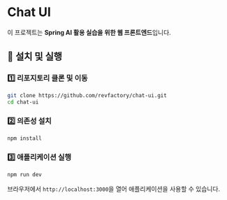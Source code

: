 # Chat UI

이 프로젝트는 **Spring AI 활용 실습을 위한 웹 프론트엔드**입니다. 

## 📌 설치 및 실행

### 1️⃣ 리포지토리 클론 및 이동
```bash
git clone https://github.com/revfactory/chat-ui.git
cd chat-ui
```

### 2️⃣ 의존성 설치
```bash
npm install
```

### 3️⃣ 애플리케이션 실행
```bash
npm run dev
```
브라우저에서 `http://localhost:3000`을 열어 애플리케이션을 사용할 수 있습니다.
